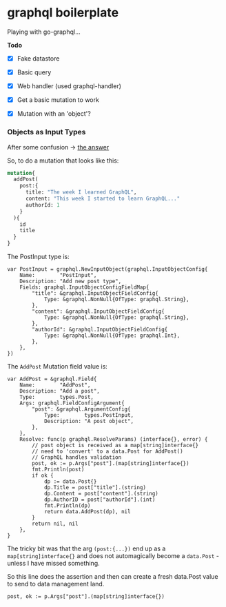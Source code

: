 # graphql boilerplate

Playing with go-graphql...

**Todo**

- [x] Fake datastore
- [x] Basic query
- [x] Web handler (used graphql-handler) 
- [x] Get a basic mutation to work
- [x] Mutation with an 'object'?


### Objects as Input Types

After some confusion -> [the answer](https://stackoverflow.com/questions/40360936/graphql-go-use-an-object-as-input-argument-to-a-query)

So, to do a mutation that looks like this:

```graphql
mutation{
  addPost(
    post:{
      title: "The week I learned GraphQL",
      content: "This week I started to learn GraphQL..."
      authorId: 1
    }
  ){
    id
    title
  }
}
```

The PostInput type is:

```golang
var PostInput = graphql.NewInputObject(graphql.InputObjectConfig{
	Name:        "PostInput",
	Description: "Add new post type",
	Fields: graphql.InputObjectConfigFieldMap{
		"title": &graphql.InputObjectFieldConfig{
			Type: &graphql.NonNull{OfType: graphql.String},
		},
		"content": &graphql.InputObjectFieldConfig{
			Type: &graphql.NonNull{OfType: graphql.String},
		},
		"authorId": &graphql.InputObjectFieldConfig{
			Type: &graphql.NonNull{OfType: graphql.Int},
		},
	},
})
```

The `AddPost` Mutation field value is:

```golang
var AddPost = &graphql.Field{
	Name:        "AddPost",
	Description: "Add a post",
	Type:        types.Post,
	Args: graphql.FieldConfigArgument{
		"post": &graphql.ArgumentConfig{
			Type:        types.PostInput,
			Description: "A post object",
		},
	},
	Resolve: func(p graphql.ResolveParams) (interface{}, error) {
		// post object is received as a map[string]interface{}
		// need to 'convert' to a data.Post for AddPost()
		// GraphQL handles validation
		post, ok := p.Args["post"].(map[string]interface{})
		fmt.Println(post)
		if ok {
			dp := data.Post{}
			dp.Title = post["title"].(string)
			dp.Content = post["content"].(string)
			dp.AuthorID = post["authorId"].(int)
			fmt.Println(dp)
			return data.AddPost(dp), nil
		}
		return nil, nil
	},
}
``` 

The tricky bit was that the arg `(post:{...})` end up as a `map[string]interface{}` and does not automagically become a `data.Post` - unless I have missed something.

So this line does the assertion and then can create a fresh data.Post value to send to data management land.

```golang
post, ok := p.Args["post"].(map[string]interface{})
```





 


